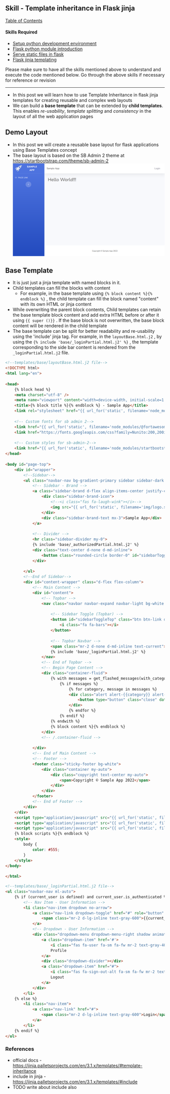 ## Skill - Template inheritance in Flask jinja

[Table of Contents](https://nagasudhir.blogspot.com/2020/04/taming-python-table-of-contents.html)

#### Skills Required
* [Setup python development environment](https://nagasudhir.blogspot.com/2020/04/setup-python-development-environment_14.html)
* [Flask python module introduction](https://nagasudhir.blogspot.com/2022/04/flask-python-module-introduction-for.html)
* [Serve static files in flask](https://nagasudhir.blogspot.com/2022/04/serve-static-files-in-flask.html)
* [Flask jinja templating](https://nagasudhir.blogspot.com/2022/04/jinja-templates-in-flask.html)

Please make sure to have all the skills mentioned above to understand and execute the code mentioned below. Go through the above skills if necessary for reference or revision

<hr/>

* In this post we will learn how to use Template Inheritance in flask jinja templates for creating reusable and complex web layouts
* We can build a **base template** that can be extended by **child templates**. This enables *re-usability*, *template splitting* and *consistency* in the layout of all the web application pages

## Demo Layout
* In this post we will create a reusable base layout for flask applications using Base Templates concept
* The base layout is based on the SB Admin 2 theme at https://startbootstrap.com/theme/sb-admin-2
![sb_admin_template](https://github.com/nagasudhirpulla/taming_python/raw/master/blog/skills/assets/img/sb_admin_template.png)
## Base Template
* It is just just a jinja template with named blocks in it.
* Child templates can fill the blocks with content
	* For example, in the base template using `{% block content %}{% endblock %}` , the child template can fill the block named "content" with its own HTML or jinja content
* While overwriting the parent block contents, Child templates can retain the base template block content and add extra HTML before or after it using `{{ super ()}}` . If the base block is not overwritten, the base block content will be rendered in the child template
* The base template can be split for better readability and re-usability using the 'include' jinja tag. For example, in the `layoutBase.html.j2` , by using the `{% include 'base/_loginPartial.html.j2' %}` , the template corresponding to the side bar content is rendered from the `_loginPartial.html.j2` file.
```html
<!--templates/base/layoutBase.html.j2 file-->
<!DOCTYPE html>
<html lang="en">

<head>
    {% block head %}
    <meta charset="utf-8" />
    <meta name="viewport" content="width=device-width, initial-scale=1.0" />
    <title>{% block title %}{% endblock %} - Sample App</title>
    <link rel="stylesheet" href="{{ url_for('static', filename='node_modules/bootstrap/dist/css/bootstrap.min.css') }}" />

    <!-- Custom fonts for sb admin 2-->
    <link href="{{ url_for('static', filename='node_modules/@fortawesome/fontawesome-free/css/all.min.css') }}" rel="stylesheet" type="text/css">
    <link href="https://fonts.googleapis.com/css?family=Nunito:200,200i,300,300i,400,400i,600,600i,700,700i,800,800i,900,900i" rel="stylesheet">

    <!-- Custom styles for sb-admin-2-->
    <link href="{{ url_for('static', filename='node_modules/startbootstrap-sb-admin-2/css/sb-admin-2.min.css') }}" rel="stylesheet"> {% endblock %}
</head>

<body id="page-top">
    <div id="wrapper">
        <!--Sidebar-->
        <ul class="navbar-nav bg-gradient-primary sidebar sidebar-dark accordion" id="accordionSidebar">
            <!-- Sidebar - Brand -->
            <a class="sidebar-brand d-flex align-items-center justify-content-center" href="{{ url_for('index') }}">
                <div class="sidebar-brand-icon">
                    <!--<i class="fas fa-laugh-wink"></i>-->
                    <img src="{{ url_for('static', filename='img/logo.svg') }}" width="50" height="50" />
                </div>
                <div class="sidebar-brand-text mx-3">Sample App</div>
            </a>

            <!-- Divider -->
            <hr class="sidebar-divider my-0"> 
            {% include 'base/_authorizedPartial.html.j2' %}
            <div class="text-center d-none d-md-inline">
                <button class="rounded-circle border-0" id="sidebarToggle"></button>
            </div>

        </ul>
        <!--End of Sidebar-->
        <div id="content-wrapper" class="d-flex flex-column">
            <!-- Main Content -->
            <div id="content">
                <!-- Topbar -->
                <nav class="navbar navbar-expand navbar-light bg-white topbar mb-4 static-top shadow">

                    <!-- Sidebar Toggle (Topbar) -->
                    <button id="sidebarToggleTop" class="btn btn-link d-md-none rounded-circle mr-3">
                        <i class="fa fa-bars"></i>
                    </button>

                    <!-- Topbar Navbar -->
                    <span class="mr-2 d-none d-md-inline text-current">Sample App</span> 
                    {% include 'base/_loginPartial.html.j2' %}
                </nav>
                <!-- End of Topbar -->
                <!-- Begin Page Content -->
                <div class="container-fluid">
                    {% with messages = get_flashed_messages(with_categories=true) %} 
                        {% if messages %} 
                            {% for category, message in messages %}
                            <div class="alert alert-{{category}} alert-dismissible" role="alert">
                                <button type="button" class="close" data-dismiss="alert" aria-label="Close"><span aria-hidden="true">&times;</span></button> {{ message }}
                            </div>
                            {% endfor %} 
                        {% endif %} 
                    {% endwith %} 
                    {% block content %}{% endblock %}
                </div>
                <!-- /.container-fluid -->

            </div>
            <!-- End of Main Content -->
            <!-- Footer -->
            <footer class="sticky-footer bg-white">
                <div class="container my-auto">
                    <div class="copyright text-center my-auto">
                        <span>Copyright © Sample App 2022</span>
                    </div>
                </div>
            </footer>
            <!-- End of Footer -->
        </div>
    </div>
    <script type="application/javascript" src="{{ url_for('static', filename='node_modules/jquery/dist/jquery.min.js') }}"></script>
    <script type="application/javascript" src="{{ url_for('static', filename='node_modules/bootstrap/dist/js/bootstrap.min.js') }}"></script>
    <script type="application/javascript" src="{{ url_for('static', filename='node_modules/startbootstrap-sb-admin-2/js/sb-admin-2.min.js') }}"></script>
    {% block scripts %}{% endblock %}
    <style>
        body {
            color: #555;
        }
    </style>
</body>

</html>
```

```html
<!--templates/base/_loginPartial.html.j2 file-->
<ul class="navbar-nav ml-auto">
    {% if (current_user is defined) and current_user.is_authenticated %}
        <!-- Nav Item - User Information -->
        <li class="nav-item dropdown no-arrow">
            <a class="nav-link dropdown-toggle" href="#" role="button" data-toggle="dropdown" aria-haspopup="true" aria-expanded="false">
                <span class="mr-2 d-lg-inline text-gray-600">{{current_user.name}}</span>
            </a>
            <!-- Dropdown - User Information -->
            <div class="dropdown-menu dropdown-menu-right shadow animated--grow-in">
                <a class="dropdown-item" href='#'>
                    <i class="fas fa-user fa-sm fa-fw mr-2 text-gray-400"></i>
                    Profile
                </a>
                <div class="dropdown-divider"></div>
                <a class="dropdown-item" href="#">
                    <i class="fas fa-sign-out-alt fa-sm fa-fw mr-2 text-gray-400"></i>
                    Logout
                </a>
            </div>
        </li>
    {% else %}
        <li class="nav-item">
            <a class="nav-link" href="#">
                <span class="mr-2 d-lg-inline text-gray-600">Login</span>
            </a>
        </li>
    {% endif %}
</ul>
```

### References
* official docs - https://jinja.palletsprojects.com/en/3.1.x/templates/#template-inheritance
* include in jinja - https://jinja.palletsprojects.com/en/3.1.x/templates/#include
* TODO write about include also
<!--stackedit_data:
eyJoaXN0b3J5IjpbNzk1OTcwNTIsMTgyNzc4NzA3NCwtMTUxMj
cyNzQwMiw1NzMwODI5NjQsLTI4OTQ0ODM1NywxMDIzMjkxMDM4
XX0=
-->